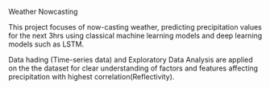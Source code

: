 Weather Nowcasting

This project focuses of now-casting weather, predicting precipitation values for the next 3hrs using classical machine learning models and deep learning models such as LSTM. 

Data hading (Time-series data) and Exploratory Data Analysis are applied on the the dataset for clear understanding of factors and features affecting precipitation with highest correlation(Reflectivity). 
